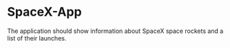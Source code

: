 # SpaceX-App
The application should show information about SpaceX space rockets and a list of their launches.
